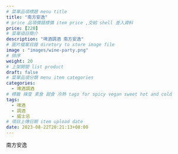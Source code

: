 ```yaml
---
# 菜單品項標題 menu title 
title: "南方安逸"
# price 品項價錢標價 item price ,交給 shell 差入資料
price: [220] 
# 菜單項目簡介 
description: "啤酒調酒 南方安逸"
# 圖片檔案目錄 diretory to store image file
image : "images/wine-party.png"
# 排序
weight: 20 
# 上架開關 list product 
draft: false
# 菜單品項分類 menu item categories 
categories:
  - 啤酒調酒 
# 標籤 辣度 素食 甜食 冷熱 tags for spicy vegan sweet hot and cold 
tags:
  - 啤酒
  - 調酒 
  - 威士忌
# 項目上傳日期 item upload date 
date: 2023-08-22T20:21:13+08:00
---
```


 南方安逸
